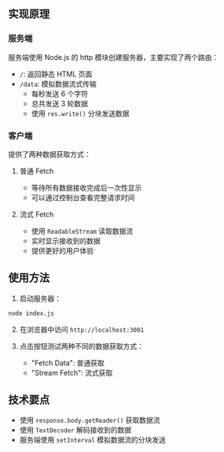 ## 实现原理

### 服务端

服务端使用 Node.js 的 http 模块创建服务器，主要实现了两个路由：

- `/`: 返回静态 HTML 页面
- `/data`: 模拟数据流式传输
  - 每秒发送 6 个字符
  - 总共发送 3 轮数据
  - 使用 `res.write()` 分块发送数据

### 客户端

提供了两种数据获取方式：

1. 普通 Fetch
   - 等待所有数据接收完成后一次性显示
   - 可以通过控制台查看完整请求时间

2. 流式 Fetch
   - 使用 `ReadableStream` 读取数据流
   - 实时显示接收到的数据
   - 提供更好的用户体验

## 使用方法

1. 启动服务器：
```bash
node index.js
```

2. 在浏览器中访问 `http://localhost:3001`

3. 点击按钮测试两种不同的数据获取方式：
   - "Fetch Data": 普通获取
   - "Stream Fetch": 流式获取

## 技术要点

- 使用 `response.body.getReader()` 获取数据流
- 使用 `TextDecoder` 解码接收到的数据
- 服务端使用 `setInterval` 模拟数据流的分块发送
